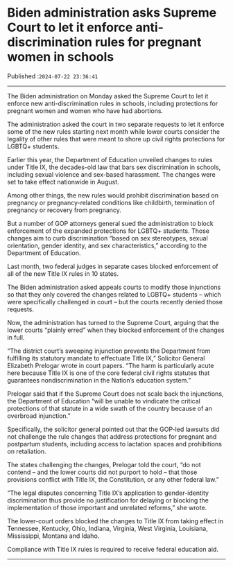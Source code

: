 # Biden administration asks Supreme Court to let it enforce anti-discrimination rules for pregnant women in schools

Published :`2024-07-22 23:36:41`

---

The Biden administration on Monday asked the Supreme Court to let it enforce new anti-discrimination rules in schools, including protections for pregnant women and women who have had abortions.

The administration asked the court in two separate requests to let it enforce some of the new rules starting next month while lower courts consider the legality of other rules that were meant to shore up civil rights protections for LGBTQ+ students.

Earlier this year, the Department of Education unveiled changes to rules under Title IX, the decades-old law that bars sex discrimination in schools, including sexual violence and sex-based harassment. The changes were set to take effect nationwide in August.

Among other things, the new rules would prohibit discrimination based on pregnancy or pregnancy-related conditions like childbirth, termination of pregnancy or recovery from pregnancy.

But a number of GOP attorneys general sued the administration to block enforcement of the expanded protections for LGBTQ+ students. Those changes aim to curb discrimination “based on sex stereotypes, sexual orientation, gender identity, and sex characteristics,” according to the Department of Education.

Last month, two federal judges in separate cases blocked enforcement of all of the new Title IX rules in 10 states.

The Biden administration asked appeals courts to modify those injunctions so that they only covered the changes related to LGBTQ+ students – which were specifically challenged in court – but the courts recently denied those requests.

Now, the administration has turned to the Supreme Court, arguing that the lower courts “plainly erred” when they blocked enforcement of the changes in full.

“The district court’s sweeping injunction prevents the Department from fulfilling its statutory mandate to effectuate Title IX,” Solicitor General Elizabeth Prelogar wrote in court papers. “The harm is particularly acute here because Title IX is one of the core federal civil rights statutes that guarantees nondiscrimination in the Nation’s education system.”

Prelogar said that if the Supreme Court does not scale back the injunctions, the Department of Education “will be unable to vindicate the critical protections of that statute in a wide swath of the country because of an overbroad injunction.”

Specifically, the solicitor general pointed out that the GOP-led lawsuits did not challenge the rule changes that address protections for pregnant and postpartum students, including access to lactation spaces and prohibitions on retaliation.

The states challenging the changes, Prelogar told the court, “do not contend – and the lower courts did not purport to hold – that those provisions conflict with Title IX, the Constitution, or any other federal law.”

“The legal disputes concerning Title IX’s application to gender-identity discrimination thus provide no justification for delaying or blocking the implementation of those important and unrelated reforms,” she wrote.

The lower-court orders blocked the changes to Title IX from taking effect in Tennessee, Kentucky, Ohio, Indiana, Virginia, West Virginia, Louisiana, Mississippi, Montana and Idaho.

Compliance with Title IX rules is required to receive federal education aid.

---

